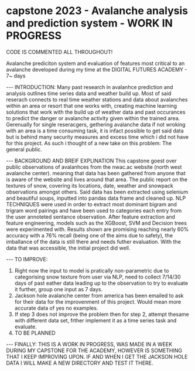 # capstone 2023 - Avalanche analysis and prediction system - WORK IN PROGRESS

CODE IS COMMENTED ALL THROUGHOUT!

Avalanche prediciton system and evaluation of features most critical to an avalanche developed during my time at the DIGITAL FUTURES ACADEMY - 7~ days

--- INTRODUCTION:
Many past research in avalanhce prediction and analysis outlines time series data and weather build up. Most of said reserach connects to real time weather stations and data about avalanches within an area or resort that one works with, creating machine learning solutions that work with the build up of weather data and past occurances to predict the danger or avalanche activity given within the trained area. Gerenually for single reseracgers, gethering avalanche data if not wroking with an area is a time consuming task, it is infact possible to get said data but is behind many security measures and excess time which i did not have for this project. 
As such i thought of a new take on this problem: The general public.

--- BACKGROUND AND BREIF EXPLINATION
This capstone goest over public observations of avalanhces from the nwac.ac website (north west avalanche center). meaning that data has been gathered from anyone that is aware of the website and lives around that area. The public report on the textures of snow, covering its locations, date, weather and snowpack observations amongst others. Said data has been extracted using selenium and beautiful soups, inputted into pandas data frame and cleaned up. NLP TECHNIQUES were used in order to extract most dominant bigram and trigram word pairings and have been used to categories each entry from the user annoteted sentance observation. After feature extraction and feature engineering, models such as the XGBoost, SVM and Decision trees were experimented with. Results shown are promising reaching nearly 60% accuracy with a 76% recall (being one of the aims due to safety), the imballance of the data is still there and needs futher evaluation. With the data that was accessible, the initial project did well. 

--- TO IMPROVE:
1. Right now the input to model is pratically non-parametric due to categorising snow texture from user via NLP, need to collect 7/14/30 days of past eather data leading up to the observation to try to evaluate it further, group one input as 7 days.
2. Jackson hole avalanche center from america has been emailed to ask for their data for the improvenment of this project. Would mean more accurate data of yes no examples.
3. If step 3 does not improve the problem then for step 2, attempt thesame with different data set, frther implement it as a time series task and evaluate.
4. TO BE PLANNED 

--- FINALLY:
THIS IS A WORK IN PROGRESS, WAS MADE IN A WEEK DURING MY CAPSTONE FOR THE ACADEMY, HOWEVER IS SOMETHING THAT I KEEP IMPROVING UPON.
IF AND WHEN I GET THE JACKSON HOLE DATA I WILL MAKE A NEW DIRECTORY AND TEST IT THERE.

